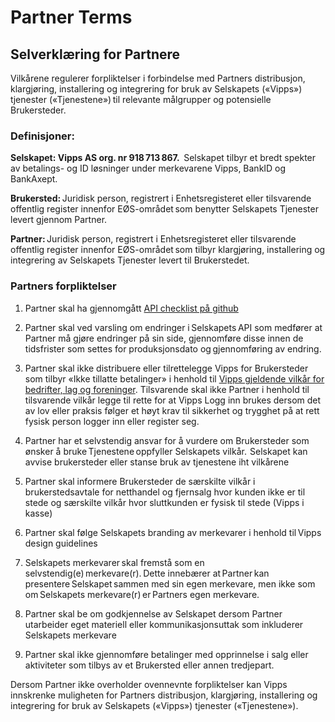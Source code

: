 <!-- START_METADATA
---
title: Partner Terms
sidebar_position: 4
---
END_METADATA -->
# Partner Terms
## Selverklæring for Partnere 

Vilkårene regulerer forpliktelser i forbindelse med Partners distribusjon, klargjøring, installering og integrering for bruk av Selskapets («Vipps») tjenester («Tjenestene») til relevante målgrupper og potensielle Brukersteder.   
 
### Definisjoner:
**Selskapet: Vipps AS org. nr 918 713 867.**  Selskapet tilbyr et bredt spekter av betalings- og ID løsninger under merkevarene Vipps, BankID og BankAxept.  
 
**Brukersted:** Juridisk person, registrert i Enhetsregisteret eller tilsvarende offentlig register innenfor EØS-området som benytter Selskapets Tjenester levert gjennom Partner.  
 
**Partner:** Juridisk person, registrert i Enhetsregisteret eller tilsvarende offentlig register innenfor EØS-området som tilbyr klargjøring, installering og integrering av Selskapets Tjenester levert til Brukerstedet. 
 
### Partners forpliktelser 

1. Partner skal ha gjennomgått [API checklist på github](https://github.com/vippsas/vipps-partner#finishing-the-integration-and-going-live)
 
2. Partner skal ved varsling om endringer i Selskapets API som medfører at Partner må gjøre endringer på sin side, gjennomføre disse innen de tidsfrister som settes for produksjonsdato og gjennomføring av endring.   
 
3. Partner skal ikke distribuere eller tilrettelegge Vipps for Brukersteder som tilbyr «Ikke tillatte betalinger» i henhold til [Vipps gjeldende vilkår for bedrifter, lag og foreninger](https://www.vipps.no/vilkar/vilkar-bedrift/). Tilsvarende skal ikke Partner i henhold til tilsvarende vilkår legge til rette for at Vipps Logg inn brukes dersom det av lov eller praksis følger et høyt krav til sikkerhet og trygghet på at rett fysisk person logger inn eller register seg. 
 
4. Partner har et selvstendig ansvar for å vurdere om Brukersteder som ønsker å bruke Tjenestene oppfyller Selskapets vilkår.  Selskapet kan avvise brukersteder eller stanse bruk av tjenestene iht vilkårene 
 
5. Partner skal informere Brukersteder de særskilte vilkår i brukerstedsavtale for netthandel og fjernsalg hvor kunden ikke er til stede og særskilte vilkår hvor sluttkunden er fysisk til stede (Vipps i kasse) 
 
6. Partner skal følge Selskapets branding av merkevarer i henhold til Vipps design guidelines 
 
7. Selskapets merkevarer skal fremstå som en selvstendig(e) merkevare(r). Dette innebærer at Partner kan presentere Selskapet sammen med sin egen merkevare, men ikke som om Selskapets merkevare(r) er Partners egen merkevare.  
 
8. Partner skal be om godkjennelse av Selskapet dersom Partner utarbeider eget materiell eller kommunikasjonsuttak som inkluderer Selskapets merkevare 
 
9. Partner skal ikke gjennomføre betalinger med opprinnelse i salg eller aktiviteter som tilbys av et Brukersted eller annen tredjepart. 
 
 
Dersom Partner ikke overholder ovennevnte forpliktelser kan Vipps innskrenke muligheten for Partners distribusjon, klargjøring, installering og integrering for bruk av Selskapets («Vipps») tjenester («Tjenestene»).  
 
